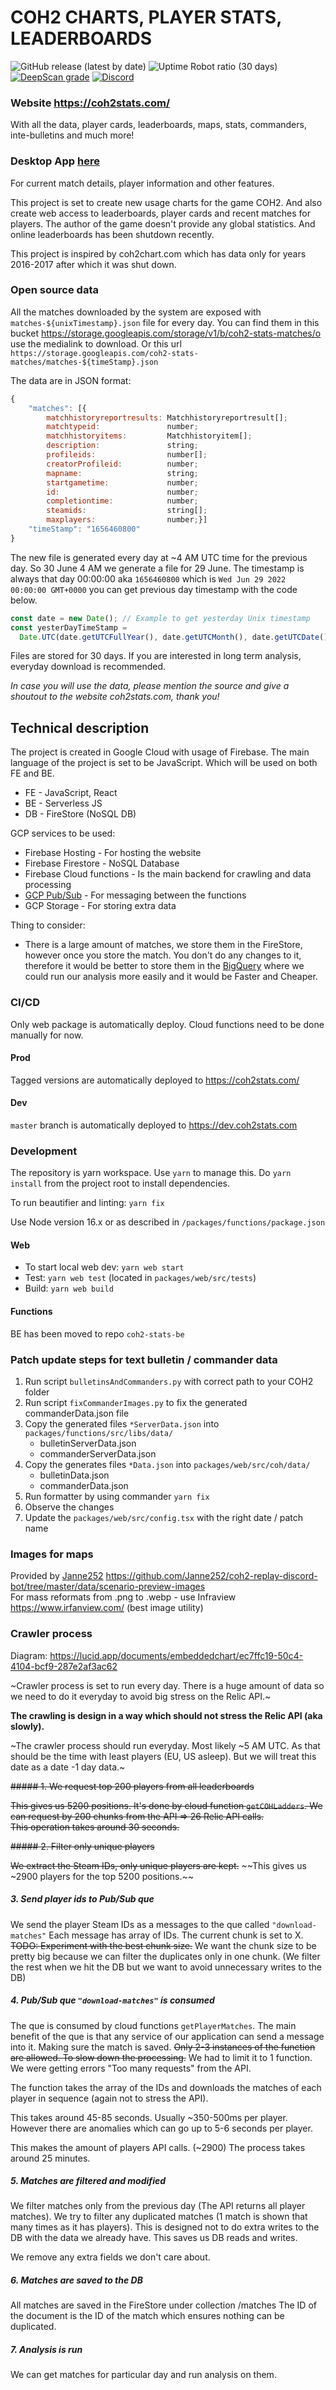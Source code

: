 # COH2 CHARTS, PLAYER STATS, LEADERBOARDS

![GitHub release (latest by date)](https://img.shields.io/github/v/release/cohstats/coh2stats)
![Uptime Robot ratio (30 days)](https://img.shields.io/uptimerobot/ratio/m788579058-010f84f8b7e284e354b0946c?label=uptime%2030%20days)
[![DeepScan grade](https://deepscan.io/api/teams/15780/projects/20479/branches/558227/badge/grade.svg)](https://deepscan.io/dashboard#view=project&tid=15780&pid=20479&bid=558227)
[![Discord](https://img.shields.io/discord/959118129240350740?style=flat&label=Chat%20on%20Discord)](https://discord.gg/jRrnwqMfkr)

### Website https://coh2stats.com/

With all the data, player cards, leaderboards, maps, stats, commanders, inte-bulletins and much more!

### Desktop App [here](packages/app/README.md)

For current match details, player information and other features.

This project is set to create new usage charts for the game COH2.
And also create web access to leaderboards, player cards and recent matches for players.
The author of the game doesn't provide any global statistics. And online leaderboards has been shutdown recently.

This project is inspired by coh2chart.com which has data
only for years 2016-2017 after which it was shut down.

### Open source data

All the matches downloaded by the system are exposed with `matches-${unixTimestamp}.json` file for every day.
You can find them in this bucket https://storage.googleapis.com/storage/v1/b/coh2-stats-matches/o
use the medialink to download. Or this url `https://storage.googleapis.com/coh2-stats-matches/matches-${timeStamp}.json`

The data are in JSON format:

```javascript
{
    "matches": [{
        matchhistoryreportresults: Matchhistoryreportresult[];
        matchtypeid:               number;
        matchhistoryitems:         Matchhistoryitem[];
        description:               string;
        profileids:                number[];
        creatorProfileid:          number;
        mapname:                   string;
        startgametime:             number;
        id:                        number;
        completiontime:            number;
        steamids:                  string[];
        maxplayers:                number;}]
    "timeStamp": "1656460800"
}
```

The new file is generated every day at ~4 AM UTC time for the previous day. So 30 June 4 AM we generate a file for 29 June.
The timestamp is always that day 00:00:00 aka `1656460800` which is `Wed Jun 29 2022 00:00:00 GMT+0000` you can get previous day timestamp with the code below.

```javascript
const date = new Date(); // Example to get yesterday Unix timestamp
const yesterDayTimeStamp =
  Date.UTC(date.getUTCFullYear(), date.getUTCMonth(), date.getUTCDate() - 1, 0, 0, 0) / 1000;
```

Files are stored for 30 days. If you are interested in long term analysis, everyday download is recommended.

_In case you will use the data, please mention the source and give a shoutout to the website coh2stats.com, thank you!_

## Technical description

The project is created in Google Cloud with usage of Firebase.
The main language of the project is set to be JavaScript. Which will
be used on both FE and BE.

- FE - JavaScript, React
- BE - Serverless JS
- DB - FireStore (NoSQL DB)

GCP services to be used:

- Firebase Hosting - For hosting the website
- Firebase Firestore - NoSQL Database
- Firebase Cloud functions - Is the main backend for crawling and data processing
- [GCP Pub/Sub](https://cloud.google.com/pubsub/docs/overview) - For messaging between the functions
- GCP Storage - For storing extra data

Thing to consider:

- There is a large amount of matches, we store them in the FireStore, however
  once you store the match. You don't do any changes to it, therefore it would be
  better to store them in the [BigQuery](https://cloud.google.com/bigquery/) where
  we could run our analysis more easily and it would be Faster and Cheaper.

### CI/CD

Only web package is automatically deploy. Cloud functions
need to be done manually for now.

#### Prod

Tagged versions are automatically deployed to https://coh2stats.com/

#### Dev

`master` branch is automatically deployed to https://dev.coh2stats.com

### Development

The repository is yarn workspace. Use `yarn` to manage this.
Do `yarn install` from the project root to install dependencies.

To run beautifier and linting:
`yarn fix`

Use Node version 16.x or as described in `/packages/functions/package.json`

#### Web

- To start local web dev: `yarn web start`
- Test: `yarn web test` (located in `packages/web/src/tests`)
- Build: `yarn web build`

#### Functions

BE has been moved to repo `coh2-stats-be`

### Patch update steps for text bulletin / commander data

1. Run script `bulletinsAndCommanders.py` with correct path to your COH2 folder
2. Run script `fixCommanderImages.py` to fix the generated commanderData.json file
3. Copy the generated files `*ServerData.json` into `packages/functions/src/libs/data/`
   - bulletinServerData.json
   - commanderServerData.json
4. Copy the generates files `*Data.json` into `packages/web/src/coh/data/`
   - bulletinData.json
   - commanderData.json
5. Run formatter by using commander `yarn fix`
6. Observe the changes
7. Update the `packages/web/src/config.tsx` with the right date / patch name

### Images for maps

Provided by [Janne252](https://github.com/Janne252) https://github.com/Janne252/coh2-replay-discord-bot/tree/master/data/scenario-preview-images  
For mass reformats from .png to .webp - use Infraview https://www.irfanview.com/ (best image utility)

### Crawler process

Diagram:
https://lucid.app/documents/embeddedchart/ec7ffc19-50c4-4104-bcf9-287e2af3ac62

~Crawler process is set to run every day. There is a huge amount of data
so we need to do it everyday to avoid big stress on the Relic API.~

**The crawling is design in a way which should not stress the Relic API (aka
slowly).**

~The crawler process should run everyday. Most likely ~5 AM UTC. As that
should be the time with least players (EU, US asleep). But we will treat
this date as a date -1 day data.~

~~##### 1. We request top 200 players from all leaderboards~~

~~This gives us 5200 positions. It's done by cloud function `getCOHLadders`.
We can request by 200 chunks from the API => 26 Relic API calls.  
This operation takes around 30 seconds.~~

~~##### 2. Filter only unique players~~

~~We extract the Steam IDs, only unique players are kept.~~
~~This gives us ~2900 players for the top 5200 positions.~~

##### 3. Send player ids to Pub/Sub que

We send the player Steam IDs as a messages to the que called `"download-matches"`
Each message has array of IDs. The current chunk is set to X.
~~TODO: Experiment with the best chunk size.~~ We want the chunk size
to be pretty big because we can filter the duplicates only in
one chunk. (We filter the rest when we hit the DB but we want to
avoid unnecessary writes to the DB)

##### 4. Pub/Sub que `"download-matches"` is consumed

The que is consumed by cloud functions `getPlayerMatches`.
The main benefit of the que is that any service of our application
can send a message into it. Making sure the match is saved.
~~Only 2-3 instances of the function are allowed. To slow down the processing.~~
We had to limit it to 1 function. We were getting errors "Too many requests"
from the API.

The function takes the array of the IDs and downloads the matches
of each player in sequence (again not to stress the API).

This takes around 45-85 seconds. Usually ~350-500ms per player. However
there are anomalies which can go up to 5-6 seconds per player.

This makes the amount of players API calls. (~2900)
The process takes around 25 minutes.

##### 5. Matches are filtered and modified

We filter matches only from the previous day (The API returns all player matches).
We try to filter any duplicated matches (1 match is shown that many times as it has players).
This is designed not to do extra writes to the DB with the data we already have.
This saves us DB reads and writes.

We remove any extra fields we don't care about.

##### 6. Matches are saved to the DB

All matches are saved in the FireStore under collection /matches
The ID of the document is the ID of the match which ensures nothing
can be duplicated.

##### 7. Analysis is run

We can get matches for particular day and run analysis on them.
